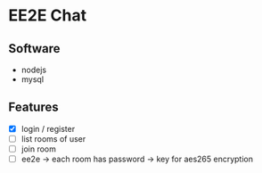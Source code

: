 # EE2E Chat

## Software

* nodejs
* mysql


## Features

- [x] login / register
- [ ] list rooms of user
- [ ] join room
- [ ] ee2e -> each room has password -> key for aes265 encryption
